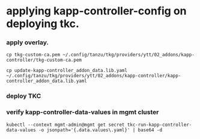 # applying kapp-controller-config on deploying tkc. 

### apply overlay.
```
cp tkg-custom-ca.pem ~/.config/tanzu/tkg/providers/ytt/02_addons/kapp-controller/tkg-custom-ca.pem

cp update-kapp-controller_addon_data.lib.yaml ~/.config/tanzu/tkg/providers/ytt/02_addons/kapp-controller/kapp-controller_addon_data.lib.yaml
```
### deploy TKC

### verify kapp-controller-data-values in mgmt cluster
```
kubectl --context mgmt-admin@mgmt get secret tkc-run-kapp-controller-data-values -o jsonpath='{.data.values\.yaml}' | base64 -d
```
